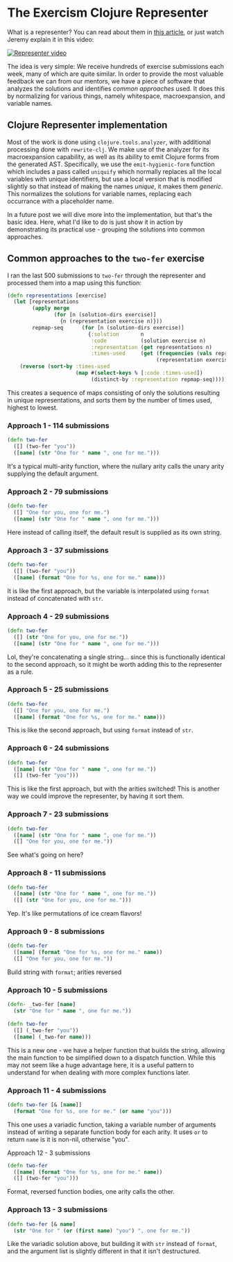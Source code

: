 # The Exercism Clojure Representer

What is a representer? You can read about them in [this article](https://exercism.org/blog/introducing-representers), or just watch Jeremy explain it in this video:

[![Representer video](https://img.youtube.com/vi/OJqN9adA_6Y/0.jpg)](https://www.youtube.com/watch?v=OJqN9adA_6Y)



The idea is very simple: We receive hundreds of exercise submissions each week, many of which are quite similar. In order to provide the most valuable feedback we can from our mentors, we have a piece of software that analyzes the solutions and identifies *common approaches* used. It does this by normalizing for various things, namely whitespace, macroexpansion, and variable names.

## Clojure Representer implementation

Most of the work is done using `clojure.tools.analyzer`, with additional processing done with `rewrite-clj`. We make use of the analyzer for its macroexpansion capability, as well as its ability to emit Clojure forms from the generated AST. Specifically, we use the `emit-hygienic-form` function which includes a pass called `uniquify` which normally replaces all the local variables with unique identifiers, but use a local version that is modified slightly so that instead of making the names *unique*, it makes them *generic*. This normalizes the solutions for variable names, replacing each occurrance with a placeholder name.

In a future post we will dive more into the implementation, but that's the basic idea. Here, what I'd like to do is just show it in action by demonstrating its practical use - grouping the solutions into common approaches.

## Common approaches to the `two-fer` exercise

I ran the last 500 submissions to `two-fer` through the representer and processed them into a map using this function:

``` clojure
(defn representations [exercise]
  (let [representations
        (apply merge
               (for [n (solution-dirs exercise)]
                 {n (representation exercise n)}))
        repmap-seq      (for [n (solution-dirs exercise)]
                          {:solution       n
                           :code           (solution exercise n)
                           :representation (get representations n)
                           :times-used     (get (frequencies (vals representations))
                                                (representation exercise n))})]
    (reverse (sort-by :times-used
                      (map #(select-keys % [:code :times-used])
                           (distinct-by :representation repmap-seq))))))
```

This creates a sequence of maps consisting of only the solutions resulting in unique representations, and sorts them by the number of times used, highest to lowest.

### Approach 1 - 114 submissions

``` clojure
(defn two-fer 
  ([] (two-fer "you")) 
  ([name] (str "One for " name ", one for me.")))
```

It's a typical multi-arity function, where the nullary arity calls the unary arity supplying the default argument.

### Approach 2 - 79 submissions

``` clojure
(defn two-fer 
  ([] "One for you, one for me.") 
  ([name] (str "One for " name ", one for me.")))
```

Here instead of calling itself, the default result is supplied as its own string.

### Approach 3 - 37 submissions

``` clojure
(defn two-fer 
  ([] (two-fer "you")) 
  ([name] (format "One for %s, one for me." name)))
```

It is like the first approach, but the variable is interpolated using `format` instead of concatenated with `str`.

### Approach 4 - 29 submissions

``` clojure
(defn two-fer 
  ([] (str "One for you, one for me.")) 
  ([name] (str "One for " name ", one for me.")))
```

Lol, they're concatenating a single string... since this is functionally identical to the second approach, so it might be worth adding this to the representer as a rule.

### Approach 5 - 25 submissions

``` clojure
(defn two-fer 
  ([] "One for you, one for me.") 
  ([name] (format "One for %s, one for me." name)))
```

This is like the second approach, but using `format` instead of `str`.

### Approach 6 - 24 submissions

``` clojure
(defn two-fer 
  ([name] (str "One for " name ", one for me.")) 
  ([] (two-fer "you")))
```

This is like the first approach, but with the arities switched! This is another way we could improve the representer, by having it sort them.

### Approach 7 - 23 submissions

``` clojure
(defn two-fer 
  ([name] (str "One for " name ", one for me.")) 
  ([] "One for you, one for me."))
```

See what's going on here?

### Approach 8 - 11 submissions

``` clojure
(defn two-fer 
  ([name] (str "One for " name ", one for me.")) 
  ([] (str "One for you, one for me.")))
```

Yep. It's like permutations of ice cream flavors!

### Approach 9 - 8 submissions

``` clojure
(defn two-fer 
  ([name] (format "One for %s, one for me." name)) 
  ([] "One for you, one for me."))
```

Build string with `format`; arities reversed

### Approach 10 - 5 submissions

``` clojure
(defn- _two-fer [name] 
  (str "One for " name ", one for me."))
   
(defn two-fer 
  ([] (_two-fer "you")) 
  ([name] (_two-fer name)))
```

This is a new one - we have a helper function that builds the string, allowing the main function to be simplified down to a dispatch function. While this may not seem like a huge advantage here, it is a useful pattern to understand for when dealing with more complex functions later.

### Approach 11 - 4 submissions

``` clojure
(defn two-fer [& [name]] 
  (format "One for %s, one for me." (or name "you")))
```

This one uses a variadic function, taking a variable number of arguments instead of writing a separate function body for each arity. It uses `or` to return `name` is it is non-nil, otherwise "you".

Approach 12 - 3 submissions

``` clojure
(defn two-fer 
  ([name] (format "One for %s, one for me." name)) 
  ([] (two-fer "you")))
```

Format, reversed function bodies, one arity calls the other.

### Approach 13 - 3 submissions

``` clojure
(defn two-fer [& name] 
  (str "One for " (or (first name) "you") ", one for me."))
```

Like the variadic solution above, but building it with `str` instead of `format`, and the argument list is slightly different in that it isn't destructured.
